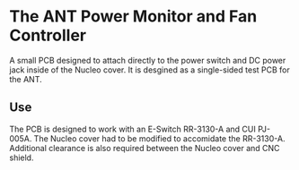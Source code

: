 # The ANT Power Monitor and Fan Controller

A small PCB designed to attach directly to the power switch and DC power jack inside of the Nucleo cover. It is desgined as a single-sided test PCB for the ANT.  

## Use

The PCB is designed to work with an E-Switch RR-3130-A and CUI PJ-005A. The Nucleo cover had to be modified to accomidate the RR-3130-A. Additional clearance is also required between the Nucleo cover and CNC shield.
